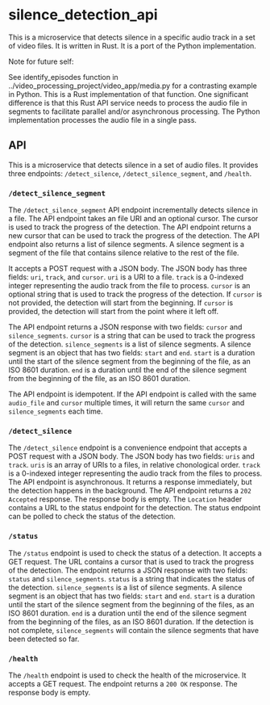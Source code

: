 # silence_detection_api

This is a microservice that detects silence in a specific audio track in a set of video files. It is written in Rust. It is a port of the Python implementation.

Note for future self:

See identify_episodes function in ../video_processing_project/video_app/media.py for a contrasting example in Python. This is a Rust implementation of that function. One significant difference is that this Rust API service needs to process the audio file in segments to facilitate parallel and/or asynchronous processing. The Python implementation processes the audio file in a single pass.

## API

This is a microservice that detects silence in a set of audio files. It provides three endpoints: `/detect_silence`, `/detect_silence_segment`, and `/health`.

### `/detect_silence_segment`

The `/detect_silence_segment` API endpoint incrementally detects silence in a file. The API endpoint takes an file URI and an optional cursor. The cursor is used to track the progress of the detection. The API endpoint returns a new cursor that can be used to track the progress of the detection. The API endpoint also returns a list of silence segments. A silence segment is a segment of the file that contains silence relative to the rest of the file.

It accepts a POST request with a JSON body. The JSON body has three fields: `uri`, `track`, and `cursor`. `uri` is a URI to a file. `track` is a 0-indexed integer representing the audio track from the file to process. `cursor` is an optional string that is used to track the progress of the detection. If `cursor` is not provided, the detection will start from the beginning. If `cursor` is provided, the detection will start from the point where it left off.

The API endpoint returns a JSON response with two fields: `cursor` and `silence_segments`. `cursor` is a string that can be used to track the progress of the detection. `silence_segments` is a list of silence segments. A silence segment is an object that has two fields: `start` and `end`. `start` is a duration until the start of the silence segment from the beginning of the file, as an ISO 8601 duration. `end` is a duration until the end of the silence segment from the beginning of the file, as an ISO 8601 duration.

The API endpoint is idempotent. If the API endpoint is called with the same `audio_file` and `cursor` multiple times, it will return the same `cursor` and `silence_segments` each time.

### `/detect_silence`

The `/detect_silence` endpoint is a convenience endpoint that accepts a POST request with a JSON body. The JSON body has two fields: `uris` and `track`. `uris` is an array of URIs to a files, in relative chonological order. `track` is a 0-indexed integer representing the audio track from the files to process. The API endpoint is asynchronous. It returns a response immediately, but the detection happens in the background. The API endpoint returns a `202 Accepted` response. The response body is empty. The `Location` header contains a URL to the status endpoint for the detection. The status endpoint can be polled to check the status of the detection.

### `/status`

The `/status` endpoint is used to check the status of a detection. It accepts a GET request. The URL contains a cursor that is used to track the progress of the detection. The endpoint returns a JSON response with two fields: `status` and `silence_segments`. `status` is a string that indicates the status of the detection. `silence_segments` is a list of silence segments. A silence segment is an object that has two fields: `start` and `end`. `start` is a duration until the start of the silence segment from the beginning of the files, as an ISO 8601 duration. `end` is a duration until the end of the silence segment from the beginning of the files, as an ISO 8601 duration. If the detection is not complete, `silence_segments` will contain the silence segments that have been detected so far.

### `/health`

The `/health` endpoint is used to check the health of the microservice. It accepts a GET request. The endpoint returns a `200 OK` response. The response body is empty.

